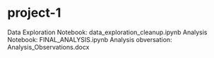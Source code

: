 # project-1

Data Exploration Notebook: data_exploration_cleanup.ipynb
Analysis Notebook: FINAL_ANALYSIS.ipynb
Analysis obversation: Analysis_Observations.docx

